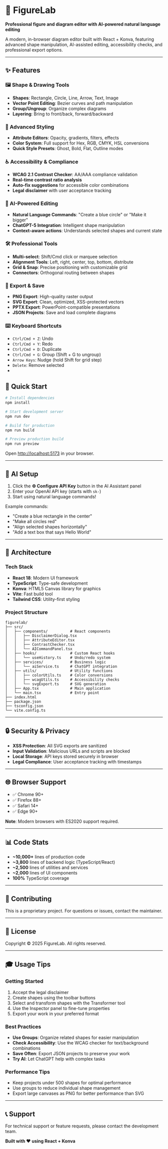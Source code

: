 # 🎨 FigureLab

**Professional figure and diagram editor with AI-powered natural language editing**

A modern, in-browser diagram editor built with React + Konva, featuring advanced shape manipulation, AI-assisted editing, accessibility checks, and professional export options.

---

## ✨ Features

### 🖼️ Shape & Drawing Tools
- **Shapes**: Rectangle, Circle, Line, Arrow, Text, Image
- **Vector Point Editing**: Bezier curves and path manipulation
- **Group/Ungroup**: Organize complex diagrams
- **Layering**: Bring to front/back, forward/backward

### 🎨 Advanced Styling
- **Attribute Editors**: Opacity, gradients, filters, effects
- **Color System**: Full support for Hex, RGB, CMYK, HSL conversions
- **Quick Style Presets**: Ghost, Bold, Flat, Outline modes

### ♿ Accessibility & Compliance
- **WCAG 2.1 Contrast Checker**: AA/AAA compliance validation
- **Real-time contrast ratio analysis**
- **Auto-fix suggestions** for accessible color combinations
- **Legal disclaimer** with user acceptance tracking

### 🤖 AI-Powered Editing
- **Natural Language Commands**: "Create a blue circle" or "Make it bigger"
- **ChatGPT-5 Integration**: Intelligent shape manipulation
- **Context-aware actions**: Understands selected shapes and current state

### 🛠️ Professional Tools
- **Multi-select**: Shift/Cmd click or marquee selection
- **Alignment Tools**: Left, right, center, top, bottom, distribute
- **Grid & Snap**: Precise positioning with customizable grid
- **Connectors**: Orthogonal routing between shapes

### 💾 Export & Save
- **PNG Export**: High-quality raster output
- **SVG Export**: Clean, optimized, XSS-protected vectors
- **PPTX Export**: PowerPoint-compatible presentations
- **JSON Projects**: Save and load complete diagrams

### ⌨️ Keyboard Shortcuts
- `Ctrl/Cmd + Z`: Undo
- `Ctrl/Cmd + Y`: Redo
- `Ctrl/Cmd + D`: Duplicate
- `Ctrl/Cmd + G`: Group (Shift + G to ungroup)
- `Arrow Keys`: Nudge (hold Shift for grid step)
- `Delete`: Remove selected
-

## 🚀 Quick Start

```bash
# Install dependencies
npm install

# Start development server
npm run dev

# Build for production
npm run build

# Preview production build
npm run preview
```

Open [http://localhost:5173](http://localhost:5173) in your browser.

---

## 🔑 AI Setup

1. Click the **⚙️ Configure API Key** button in the AI Assistant panel
2. Enter your OpenAI API key (starts with `sk-`)
3. Start using natural language commands!

Example commands:
- "Create a blue rectangle in the center"
- "Make all circles red"
- "Align selected shapes horizontally"
- "Add a text box that says Hello World"

---

## 🎯 Architecture

### Tech Stack
- **React 18**: Modern UI framework
- **TypeScript**: Type-safe development
- **Konva**: HTML5 Canvas library for graphics
- **Vite**: Fast build tool
- **Tailwind CSS**: Utility-first styling

### Project Structure
```
figurelab/
├── src/
│   ├── components/          # React components
│   │   ├── DisclaimerDialog.tsx
│   │   ├── AttributeEditor.tsx
│   │   ├── ContrastChecker.tsx
│   │   └── AICommandPanel.tsx
│   ├── hooks/               # Custom React hooks
│   │   └── useHistory.ts    # Undo/redo system
│   ├── services/            # Business logic
│   │   └── aiService.ts     # ChatGPT integration
│   ├── utils/               # Utility functions
│   │   ├── colorUtils.ts    # Color conversions
│   │   ├── wcagUtils.ts     # Accessibility checks
│   │   └── svgExport.ts     # SVG generation
│   ├── App.tsx              # Main application
│   └── main.tsx             # Entry point
├── index.html
├── package.json
├── tsconfig.json
└── vite.config.ts
```

---

## 🔒 Security & Privacy

- **XSS Protection**: All SVG exports are sanitized
- **Input Validation**: Malicious URLs and scripts are blocked
- **Local Storage**: API keys stored securely in browser
- **Legal Compliance**: User acceptance tracking with timestamps

---

## 🌐 Browser Support

- ✅ Chrome 90+
- ✅ Firefox 88+
- ✅ Safari 14+
- ✅ Edge 90+

**Note**: Modern browsers with ES2020 support required.

---

## 📊 Code Stats

- **~10,000+** lines of production code
- **~3,800** lines of backend logic (TypeScript/React)
- **~2,500** lines of utilities and services
- **~2,000** lines of UI components
- **100%** TypeScript coverage

---

## 🤝 Contributing

This is a proprietary project. For questions or issues, contact the maintainer.

---

## 📝 License

Copyright © 2025 FigureLab. All rights reserved.

---

## 🎓 Usage Tips

### Getting Started
1. Accept the legal disclaimer
2. Create shapes using the toolbar buttons
3. Select and transform shapes with the Transformer tool
4. Use the Inspector panel to fine-tune properties
5. Export your work in your preferred format

### Best Practices
- **Use Groups**: Organize related shapes for easier manipulation
- **Check Accessibility**: Use the WCAG checker for text/background combinations
- **Save Often**: Export JSON projects to preserve your work
- **Try AI**: Let ChatGPT help with complex tasks

### Performance Tips
- Keep projects under 500 shapes for optimal performance
- Use groups to reduce individual shape management
- Export large canvases as PNG for better performance than SVG

---

## 📞 Support

For technical support or feature requests, please contact the development team.

**Built with ❤️ using React + Konva**
